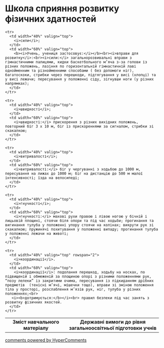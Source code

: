 <div id="hypercomments_widget" class="js-hypercomments-widget invisible"></div>

# Школа сприяння розвитку фізичних здатностей

<table>
  <body>
    <tr>
      <td width="40%" align="center">
        <b>Зміст навчального матеріалу</b>
      </td>
      <td width="60%" align="center" valign="top">
        <b>Державні вимоги до рівня загальноосвітньої підготовки учнів</b>
      </td>
    </tr>

    <tr>
      <td width="40%" valign="top">
        <i>сили</i>;
      </td>
      <td width="60%" valign="top">
        <b><i>Учень, учениця застосовує:</i></b><br><i>вправи для розвитку</i>:<br><i>сили:</i> загальнорозвивальні вправи з гімнастичними палицями, кидки баскетбольного м’яча з-за голови із різних положень, лазіння по горизонтальній гімнастичній лаві однойменним та різнойменними способами ( без допомоги ніг), багатоскоки, стрибки через перешкоди, підтягування у висі (хлопці) та у висі лежачи; пересування у положенні сіду, зігнувши ноги (у різних напрямках);
      </td>
    </tr>

    <tr>
      <td width="40%" valign="top">
        <i>швидкості</i>;
      </td>
      <td width="60%" valign="top">
        <i>швидкості:</i> прискорення з різних вихідних положень, повторний біг 3 х 10 м, біг із прискореннями за сигналом, стрибки зі скакалкою; 
      </td>
    </tr>

    <tr>
      <td width="40%" valign="top">
        <i>витривалості</i>;
      </td>
      <td width="60%" valign="top">
        <i>витривалості:</i> біг у чергуванні з ходьбою до 1000 м, пересування на лижах до 1000 м; біг на дистанцію до 500 м малої інтенсивності; їзда на велосипеді;
      </td>
    </tr>

    <tr>
      <td width="40%" valign="top">
        <i>гнучкості</i>;
      </td>
      <td width="60%" valign="top">
        <i>гнучкості:</i> махові рухи правою і лівою ногою у бічній і лицьовій площині, стоячи біля опори та під час ходьби; прогинання та вигинання тулуба у положенні упору стоячи на колінах; викрути рук зі скакалкою; пружинячі похитування у положенні випаду; прогинання тулуба у положенні лежачи на животі; 
      </td>
    </tr>

    <tr>
      <td width="40%" valign="top" rowspan="2">
        <i>координації</i>.
      </td>
      <td width="60%" valign="top">
        <i>координації</i>: подолання перешкод, ходьбу на носках, по підвищеній і обмеженій за площиною опорі з різними положеннями рук, “позу лелеки” із закритими очима, пересування із підкиданням дрібних предметів  (тенісні м’ячі, мішечки тощо), вправи зі зміною положення тіла у просторі, розслаблення м’язів рук, ніг, тулуба у різних положеннях;<br>
       <i><b>дотримується:</b></i><br> правил безпеки під час занять з розвитку фізичних якостей.
      </td>
    </tr>
  </body>
</table>

<div class="js-hypercomments-container">
    <a href="http://hypercomments.com" class="hc-link" title="comments widget">comments powered by HyperComments</a>
</div>
